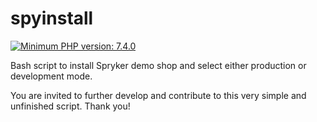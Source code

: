 # spyinstall

[![Minimum PHP version: 7.4.0](https://img.shields.io/badge/php-7.4.0%2B-blue.svg?label=PHP)](https://packagist.org/packages/php-censor/php-censor)

Bash script to install Spryker demo shop and select either production or development mode.


You are invited to further develop and contribute to this very simple and unfinished script. Thank you!
